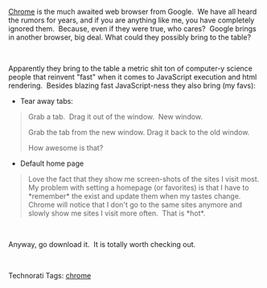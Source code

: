 [Chrome](http://www.google.com/chrome) is the much awaited web browser
from Google.  We have all heard the rumors for years, and if you are
anything like me, you have completely ignored them.  Because, even if
they were true, who cares?  Google brings in another browser, big deal.
What could they possibly bring to the table?

 

Apparently they bring to the table a metric shit ton of computer-y
science people that reinvent "fast" when it comes to JavaScript
execution and html rendering.  Besides blazing fast JavaScript-ness they
also bring (my favs):

- Tear away tabs:

> Grab a tab.  Drag it out of the window.  New window.
>
> Grab the tab from the new window. Drag it back to the old window. 
>
> How awesome is that?

- Default home page

> Love the fact that they show me screen-shots of the sites I visit
> most.  My problem with setting a homepage (or favorites) is that I
> have to \*remember\* the exist and update them when my tastes change. 
> Chrome will notice that I don't go to the same sites anymore and
> slowly show me sites I visit more often.  That is \*hot\*.

 

Anyway, go download it.  It is totally worth checking out.

 

Technorati Tags: [chrome](http://technorati.com/tags/chrome)

